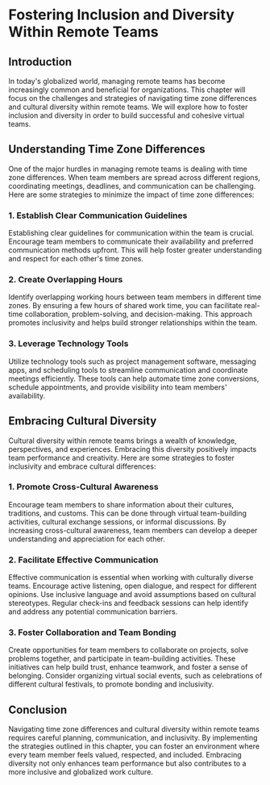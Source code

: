 Fostering Inclusion and Diversity Within Remote Teams
=========================================================================================================================

Introduction
------------

In today's globalized world, managing remote teams has become increasingly common and beneficial for organizations. This chapter will focus on the challenges and strategies of navigating time zone differences and cultural diversity within remote teams. We will explore how to foster inclusion and diversity in order to build successful and cohesive virtual teams.

Understanding Time Zone Differences
-----------------------------------

One of the major hurdles in managing remote teams is dealing with time zone differences. When team members are spread across different regions, coordinating meetings, deadlines, and communication can be challenging. Here are some strategies to minimize the impact of time zone differences:

### 1. Establish Clear Communication Guidelines

Establishing clear guidelines for communication within the team is crucial. Encourage team members to communicate their availability and preferred communication methods upfront. This will help foster greater understanding and respect for each other's time zones.

### 2. Create Overlapping Hours

Identify overlapping working hours between team members in different time zones. By ensuring a few hours of shared work time, you can facilitate real-time collaboration, problem-solving, and decision-making. This approach promotes inclusivity and helps build stronger relationships within the team.

### 3. Leverage Technology Tools

Utilize technology tools such as project management software, messaging apps, and scheduling tools to streamline communication and coordinate meetings efficiently. These tools can help automate time zone conversions, schedule appointments, and provide visibility into team members' availability.

Embracing Cultural Diversity
----------------------------

Cultural diversity within remote teams brings a wealth of knowledge, perspectives, and experiences. Embracing this diversity positively impacts team performance and creativity. Here are some strategies to foster inclusivity and embrace cultural differences:

### 1. Promote Cross-Cultural Awareness

Encourage team members to share information about their cultures, traditions, and customs. This can be done through virtual team-building activities, cultural exchange sessions, or informal discussions. By increasing cross-cultural awareness, team members can develop a deeper understanding and appreciation for each other.

### 2. Facilitate Effective Communication

Effective communication is essential when working with culturally diverse teams. Encourage active listening, open dialogue, and respect for different opinions. Use inclusive language and avoid assumptions based on cultural stereotypes. Regular check-ins and feedback sessions can help identify and address any potential communication barriers.

### 3. Foster Collaboration and Team Bonding

Create opportunities for team members to collaborate on projects, solve problems together, and participate in team-building activities. These initiatives can help build trust, enhance teamwork, and foster a sense of belonging. Consider organizing virtual social events, such as celebrations of different cultural festivals, to promote bonding and inclusivity.

Conclusion
----------

Navigating time zone differences and cultural diversity within remote teams requires careful planning, communication, and inclusivity. By implementing the strategies outlined in this chapter, you can foster an environment where every team member feels valued, respected, and included. Embracing diversity not only enhances team performance but also contributes to a more inclusive and globalized work culture.
